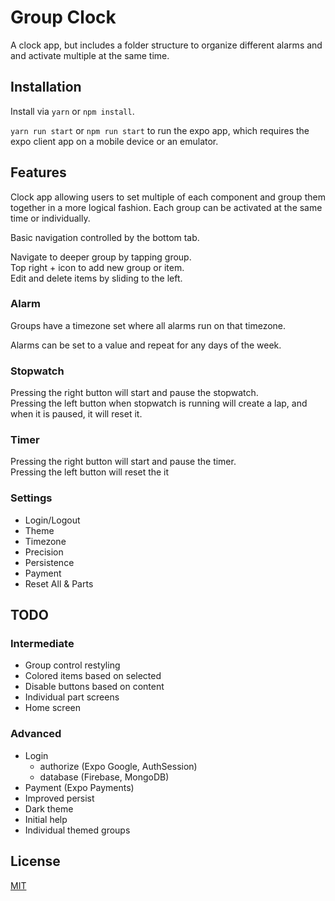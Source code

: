 # Group Clock

A clock app, but includes a folder structure to organize different alarms and and activate multiple at the same time.

## Installation

Install via `yarn` or `npm install`.

`yarn run start` or `npm run start` to run the expo app, which requires the expo client app on a mobile device or an emulator.

## Features

Clock app allowing users to set multiple of each component and group them together in a more logical fashion. Each group can be activated at the same time or individually.

Basic navigation controlled by the bottom tab.

Navigate to deeper group by tapping group.\
Top right + icon to add new group or item.\
Edit and delete items by sliding to the left.

### Alarm

Groups have a timezone set where all alarms run on that timezone.

Alarms can be set to a value and repeat for any days of the week.

### Stopwatch

Pressing the right button will start and pause the stopwatch.\
Pressing the left button when stopwatch is running will create a lap, and when it is paused, it will reset it.

### Timer

Pressing the right button will start and pause the timer.\
Pressing the left button will reset the it

### Settings

* Login/Logout
* Theme
* Timezone
* Precision
* Persistence
* Payment
* Reset All & Parts

## TODO

### Intermediate

* Group control restyling
* Colored items based on selected
* Disable buttons based on content
* Individual part screens
* Home screen

### Advanced

* Login
	* authorize (Expo Google, AuthSession)
	* database (Firebase, MongoDB)
* Payment (Expo Payments)
* Improved persist
* Dark theme
* Initial help
* Individual themed groups

## License

[MIT](LICENSE)